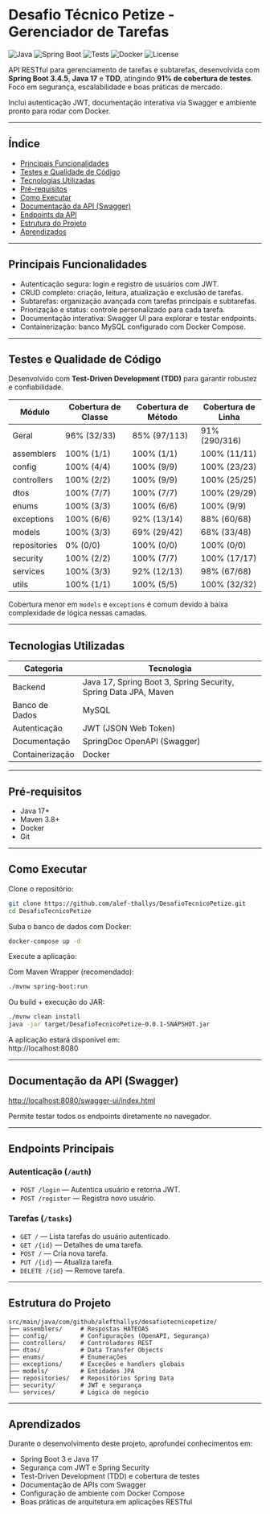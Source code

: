 # Desafio Técnico Petize - Gerenciador de Tarefas

![Java](https://img.shields.io/badge/Java-17-orange)
![Spring Boot](https://img.shields.io/badge/Spring%20Boot-3.4.5-brightgreen)
![Tests](https://img.shields.io/badge/Coverage-91%25-success)
![Docker](https://img.shields.io/badge/Docker-Ready-blue)
![License](https://img.shields.io/badge/license-MIT-lightgrey)

API RESTful para gerenciamento de tarefas e subtarefas, desenvolvida com **Spring Boot 3.4.5**, **Java 17** e **TDD**, atingindo **91% de cobertura de testes**. Foco em segurança, escalabilidade e boas práticas de mercado.

Inclui autenticação JWT, documentação interativa via Swagger e ambiente pronto para rodar com Docker.

---

## Índice

- [Principais Funcionalidades](#principais-funcionalidades)
- [Testes e Qualidade de Código](#testes-e-qualidade-de-código)
- [Tecnologias Utilizadas](#tecnologias-utilizadas)
- [Pré-requisitos](#pré-requisitos)
- [Como Executar](#como-executar)
- [Documentação da API (Swagger)](#documentação-da-api-swagger)
- [Endpoints da API](#endpoints-da-api)
- [Estrutura do Projeto](#estrutura-do-projeto)
- [Aprendizados](#aprendizados)

---

## Principais Funcionalidades

- Autenticação segura: login e registro de usuários com JWT.
- CRUD completo: criação, leitura, atualização e exclusão de tarefas.
- Subtarefas: organização avançada com tarefas principais e subtarefas.
- Priorização e status: controle personalizado para cada tarefa.
- Documentação interativa: Swagger UI para explorar e testar endpoints.
- Containerização: banco MySQL configurado com Docker Compose.

---

## Testes e Qualidade de Código

Desenvolvido com **Test-Driven Development (TDD)** para garantir robustez e confiabilidade.

| Módulo         | Cobertura de Classe | Cobertura de Método | Cobertura de Linha |
|----------------|--------------------|---------------------|-------------------|
| Geral          | 96% (32/33)        | 85% (97/113)        | 91% (290/316)     |
| assemblers     | 100% (1/1)         | 100% (1/1)          | 100% (11/11)      |
| config         | 100% (4/4)         | 100% (9/9)          | 100% (23/23)      |
| controllers    | 100% (2/2)         | 100% (9/9)          | 100% (25/25)      |
| dtos           | 100% (7/7)         | 100% (7/7)          | 100% (29/29)      |
| enums          | 100% (3/3)         | 100% (6/6)          | 100% (9/9)        |
| exceptions     | 100% (6/6)         | 92% (13/14)         | 88% (60/68)       |
| models         | 100% (3/3)         | 69% (29/42)         | 68% (33/48)       |
| repositories   | 0% (0/0)           | 100% (0/0)          | 100% (0/0)        |
| security       | 100% (2/2)         | 100% (7/7)          | 100% (17/17)      |
| services       | 100% (3/3)         | 92% (12/13)         | 98% (67/68)       |
| utils          | 100% (1/1)         | 100% (5/5)          | 100% (32/32)      |

Cobertura menor em `models` e `exceptions` é comum devido à baixa complexidade de lógica nessas camadas.

---

## Tecnologias Utilizadas

| Categoria         | Tecnologia                                                      |
|-------------------|-----------------------------------------------------------------|
| Backend           | Java 17, Spring Boot 3, Spring Security, Spring Data JPA, Maven |
| Banco de Dados    | MySQL                                                           |
| Autenticação      | JWT (JSON Web Token)                                            |
| Documentação      | SpringDoc OpenAPI (Swagger)                                     |
| Containerização   | Docker                                                          |

---

## Pré-requisitos

- Java 17+
- Maven 3.8+
- Docker
- Git

---

## Como Executar

Clone o repositório:
```bash
git clone https://github.com/alef-thallys/DesafioTecnicoPetize.git
cd DesafioTecnicoPetize
```

Suba o banco de dados com Docker:
```bash
docker-compose up -d
```

Execute a aplicação:

Com Maven Wrapper (recomendado):
```bash
./mvnw spring-boot:run
```

Ou build + execução do JAR:
```bash
./mvnw clean install
java -jar target/DesafioTecnicoPetize-0.0.1-SNAPSHOT.jar
```

A aplicação estará disponível em:  
http://localhost:8080

---

## Documentação da API (Swagger)

[http://localhost:8080/swagger-ui/index.html](http://localhost:8080/swagger-ui/index.html)

Permite testar todos os endpoints diretamente no navegador.

---

## Endpoints Principais

### Autenticação (`/auth`)
- `POST /login` — Autentica usuário e retorna JWT.
- `POST /register` — Registra novo usuário.

### Tarefas (`/tasks`)
- `GET /` — Lista tarefas do usuário autenticado.
- `GET /{id}` — Detalhes de uma tarefa.
- `POST /` — Cria nova tarefa.
- `PUT /{id}` — Atualiza tarefa.
- `DELETE /{id}` — Remove tarefa.

---

## Estrutura do Projeto

```
src/main/java/com/github/alefthallys/desafiotecnicopetize/
├── assemblers/     # Respostas HATEOAS
├── config/         # Configurações (OpenAPI, Segurança)
├── controllers/    # Controladores REST
├── dtos/           # Data Transfer Objects
├── enums/          # Enumerações
├── exceptions/     # Exceções e handlers globais
├── models/         # Entidades JPA
├── repositories/   # Repositórios Spring Data
├── security/       # JWT e segurança
└── services/       # Lógica de negócio
```

---

## Aprendizados

Durante o desenvolvimento deste projeto, aprofundei conhecimentos em:
- Spring Boot 3 e Java 17
- Segurança com JWT e Spring Security
- Test-Driven Development (TDD) e cobertura de testes
- Documentação de APIs com Swagger
- Configuração de ambiente com Docker Compose
- Boas práticas de arquitetura em aplicações RESTful
